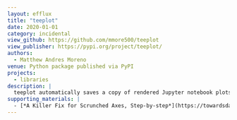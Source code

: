 ```yaml
---
layout: efflux
title: "teeplot"
date: 2020-01-01
category: incidental
view_github: https://github.com/mmore500/teeplot
view_publisher: https://pypi.org/project/teeplot/
authors:
  - Matthew Andres Moreno
venue: Python package published via PyPI
projects:
  - libraries
description: |
  teeplot automatically saves a copy of rendered Jupyter notebook plots.
supporting_materials: |
  - [*A Killer Fix for Scrunched Axes, Step-by-step*](https://towardsdatascience.com/unscrunch-your-axes-with-easy-multiscale-data-visualization-in-matplotlib-69a30e96c68f?source=friends_link&sk=df15b14b63ce5b5240e6058b5875f6ee), [article via towards data science](https://medium.com/towards-data-science)
---
```

